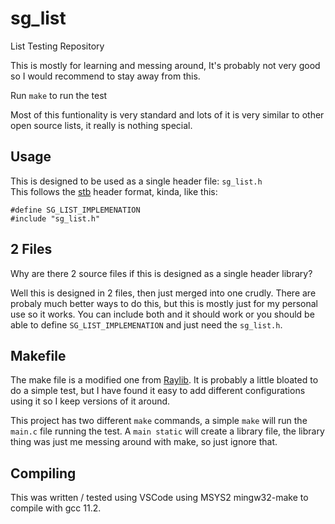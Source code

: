 # sg_list

List Testing Repository

This is mostly for learning and messing around, It's probably not very good so I would recommend to stay away from this.

Run `make` to run the test

Most of this funtionality is very standard and lots of it is very similar to other open source lists, it really is nothing special.

Usage
---

This is designed to be used as a single header file: `sg_list.h`  
This follows the [stb](https://github.com/nothings/stb) header format, kinda, like this:

```lang-c
#define SG_LIST_IMPLEMENATION
#include "sg_list.h"
```

2 Files
---
Why are there 2 source files if this is designed as a single header library?  

Well this is designed in 2 files, then just merged into one crudly. There are probaly much better ways to do this, but this is mostly just for my personal use so it works. You can include both and it should work or you should be able to define `SG_LIST_IMPLEMENATION` and just need the `sg_list.h`.

Makefile
---
The make file is a modified one from [Raylib](https://github.com/raysan5/raylib). It is probably a little bloated to do a simple test, but I have found it easy to add different configurations using it so I keep versions of it around.

This project has two different `make` commands, a simple `make` will run the `main.c` file running the test. A `main static` will create a library file, the library thing was just me messing around with make, so just ignore that.

Compiling
---
This was written / tested using VSCode using MSYS2 mingw32-make to compile with gcc 11.2.
